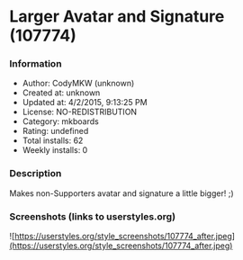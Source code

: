 # Larger Avatar and Signature (107774)

### Information
- Author: CodyMKW (unknown)
- Created at: unknown
- Updated at: 4/2/2015, 9:13:25 PM
- License: NO-REDISTRIBUTION
- Category: mkboards
- Rating: undefined
- Total installs: 62
- Weekly installs: 0


### Description
Makes non-Supporters avatar and signature a little bigger! ;)


### Screenshots (links to userstyles.org)
![https://userstyles.org/style_screenshots/107774_after.jpeg](https://userstyles.org/style_screenshots/107774_after.jpeg)


